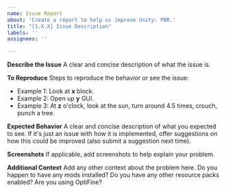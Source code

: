 ```yaml
---
name: Issue Report
about: 'Create a report to help us improve Unity: PBR.'
title: "[1.X.X] Issue Description"
labels: ''
assignees: ''

---
```


**Describe the Issue**
A clear and concise description of what the issue is.

**To Reproduce**
Steps to reproduce the behavior or see the issue:
- Example 1: Look at **x** block.
- Example 2: Open up **y** GUI.
- Example 3: At **z** o'clock, look at the sun, turn around 4.5 times, crouch, punch a tree.

**Expected Behavior**
A clear and concise description of what you expected to see. If it's just an issue with how it is implemented, offer suggestions on how this could be improved (also submit a suggestion next time).

**Screenshots**
If applicable, add screenshots to help explain your problem.

**Additional Context**
Add any other context about the problem here. Do you happen to have any mods installed? Do you have any other resource packs enabled? Are you using OptiFine?
